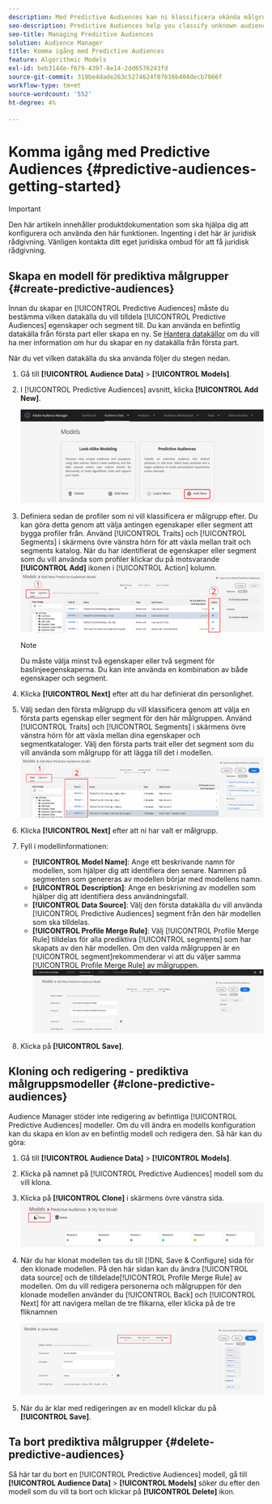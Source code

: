 ```yaml
---
description: Med Predictive Audiences kan ni klassificera okända målgrupper i distinkta personas i realtid med datavetenskap.
seo-description: Predictive Audiences help you classify unknown audiences into distinct personas in real-time, using data science.
seo-title: Managing Predictive Audiences
solution: Audience Manager
title: Komma igång med Predictive Audiences
feature: Algorithmic Models
exl-id: beb314de-f679-4397-8e14-2dd6576243fd
source-git-commit: 319be4dade263c5274624f07616b404decb7066f
workflow-type: tm+mt
source-wordcount: '552'
ht-degree: 4%

---
```


# Komma igång med Predictive Audiences {#predictive-audiences-getting-started}

>[!IMPORTANT]
>Den här artikeln innehåller produktdokumentation som ska hjälpa dig att konfigurera och använda den här funktionen. Ingenting i det här är juridisk rådgivning. Vänligen kontakta ditt eget juridiska ombud för att få juridisk rådgivning.

## Skapa en modell för prediktiva målgrupper {#create-predictive-audiences}

Innan du skapar en [!UICONTROL Predictive Audiences] måste du bestämma vilken datakälla du vill tilldela [!UICONTROL Predictive Audiences] egenskaper och segment till. Du kan använda en befintlig datakälla från första part eller skapa en ny. Se [Hantera datakällor](https://experienceleague.adobe.com/docs/audience-manager/user-guide/features/data-sources/manage-datasources.html) om du vill ha mer information om hur du skapar en ny datakälla från första part.

När du vet vilken datakälla du ska använda följer du stegen nedan.

1. Gå till **[!UICONTROL Audience Data]** > **[!UICONTROL Models]**.
1. I [!UICONTROL Predictive Audiences] avsnitt, klicka **[!UICONTROL Add New]**.

   ![smart-persona-add](assets/predictive-audiences-add.png)

1. Definiera sedan de profiler som ni vill klassificera er målgrupp efter. Du kan göra detta genom att välja antingen egenskaper eller segment att bygga profiler från. Använd [!UICONTROL Traits] och [!UICONTROL Segments] i skärmens övre vänstra hörn för att växla mellan trait och segments katalog. När du har identifierat de egenskaper eller segment som du vill använda som profiler klickar du på motsvarande **[!UICONTROL Add]** ikonen i [!UICONTROL Action] kolumn.
   ![smart-persona-select-personas](assets/predictive-audiences-persona.png)
   >[!NOTE]
   >Du måste välja minst två egenskaper eller två segment för baslinjeegenskaperna. Du kan inte använda en kombination av både egenskaper och segment.
1. Klicka **[!UICONTROL Next]** efter att du har definierat din personlighet.
1. Välj sedan den första målgrupp du vill klassificera genom att välja en första parts egenskap eller segment för den här målgruppen. Använd [!UICONTROL Traits] och [!UICONTROL Segments] i skärmens övre vänstra hörn för att växla mellan dina egenskaper och segmentkataloger. Välj den första parts trait eller det segment som du vill använda som målgrupp för att lägga till det i modellen.
   ![smart-persona-select-audition](assets/predictive-audiences-audience.png)
1. Klicka **[!UICONTROL Next]** efter att ni har valt er målgrupp.
1. Fyll i modellinformationen:
   * **[!UICONTROL Model Name]**: Ange ett beskrivande namn för modellen, som hjälper dig att identifiera den senare. Namnen på segmenten som genereras av modellen börjar med modellens namn.
   * **[!UICONTROL Description]**: Ange en beskrivning av modellen som hjälper dig att identifiera dess användningsfall.
   * **[!UICONTROL Data Source]**: Välj den första datakälla du vill använda [!UICONTROL Predictive Audiences] segment från den här modellen som ska tilldelas.
   * **[!UICONTROL Profile Merge Rule]**: Välj [!UICONTROL Profile Merge Rule] tilldelas för alla prediktiva [!UICONTROL segments] som har skapats av den här modellen. Om den valda målgruppen är en [!UICONTROL segment]rekommenderar vi att du väljer samma [!UICONTROL Profile Merge Rule] av målgruppen.
      ![prediktiv målgrupp-spara](assets/predictive-audiences-save.png)
1. Klicka på **[!UICONTROL Save]**.

## Kloning och redigering - prediktiva målgruppsmodeller {#clone-predictive-audiences}

Audience Manager stöder inte redigering av befintliga [!UICONTROL Predictive Audiences] modeller. Om du vill ändra en modells konfiguration kan du skapa en klon av en befintlig modell och redigera den. Så här kan du göra:

1. Gå till **[!UICONTROL Audience Data]** > **[!UICONTROL Models]**.
2. Klicka på namnet på [!UICONTROL Predictive Audiences] modell som du vill klona.
3. Klicka på **[!UICONTROL Clone]** i skärmens övre vänstra sida.
   ![prediktiv-audiences-clone](assets/predictive-audiences-clone.png)
4. När du har klonat modellen tas du till [!DNL Save & Configure] sida för den klonade modellen. På den här sidan kan du ändra [!UICONTROL data source] och de tilldelade[!UICONTROL Profile Merge Rule] av modellen. Om du vill redigera personerna och målgruppen för den klonade modellen använder du [!UICONTROL Back] och [!UICONTROL Next] för att navigera mellan de tre flikarna, eller klicka på de tre fliknamnen

   ![prediktiv-audiences-clone-navigate](assets/predictive-audiences-clone-navigate.png)

5. När du är klar med redigeringen av en modell klickar du på **[!UICONTROL Save]**.

## Ta bort prediktiva målgrupper {#delete-predictive-audiences}

Så här tar du bort en [!UICONTROL Predictive Audiences] modell, gå till **[!UICONTROL Audience Data]** > **[!UICONTROL Models]** söker du efter den modell som du vill ta bort och klickar på **[!UICONTROL Delete]** ikon.
